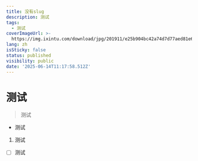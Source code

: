 ```yaml
---
title: 没有slug
description: 测试
tags:
  - 测试
coverImageUrl: >-
  https://img.ixintu.com/download/jpg/201911/e25b904bc42a74d7d77aed81e66d772c.jpg
lang: zh
isSticky: false
status: published
visibility: public
date: '2025-06-14T11:17:58.512Z'
---
```

# 测试
> 测试
- 测试
1. 测试
- [ ]  测试
      
